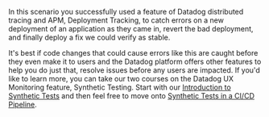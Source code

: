 In this scenario you successfully used a feature of Datadog distributed tracing and APM, Deployment Tracking, to catch errors on a new deployment of an application as they came in, revert the bad deployment, and finally deploy a fix we could verify as stable.

It's best if code changes that could cause errors like this are caught before they even make it to users and the Datadog platform offers other features to help you do just that, resolve issues before any users are impacted. If you'd like to learn more, you can take our two courses on the Datadog UX Monitoring feature, Synthetic Testing. Start with our <a href="https://learn.datadoghq.com/mod/page/view.php?id=431">Introduction to Synthetic Tests</a> and then feel free to move onto <a href="https://learn.datadoghq.com/mod/page/view.php?id=410">Synthetic Tests in a CI/CD Pipeline</a>.
